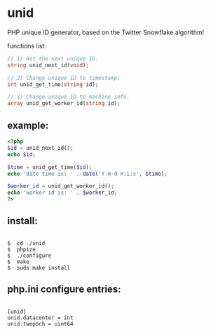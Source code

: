 # unid
PHP unique ID generator, based on the Twitter Snowflake algorithm!

functions list:<br />

```php
// 1) Get the next unique ID.
string unid_next_id(void);

// 2) Change unique ID to timestamp.
int unid_get_time(string id);

// 3) Change unique ID to machine info.
array unid_get_worker_id(string id);
```

example:
--------
```php
<?php
$id = unid_next_id();
echo $id;

$time = unid_get_time($id);
echo 'date time is: ' . date('Y-m-d H:i:s', $time);

$worker_id = unid_get_worker_id();
echo 'worker id is: ' . $worker_id;
?>
```


install:
--------
<pre><code>
$  cd ./unid
$  phpize
$  ./configure
$  make
$  sudo make install
</code></pre>


php.ini configure entries:
--------------------------
<pre><code>
[unid]
unid.datacenter = int
unid.twepoch = uint64
</code></pre>
